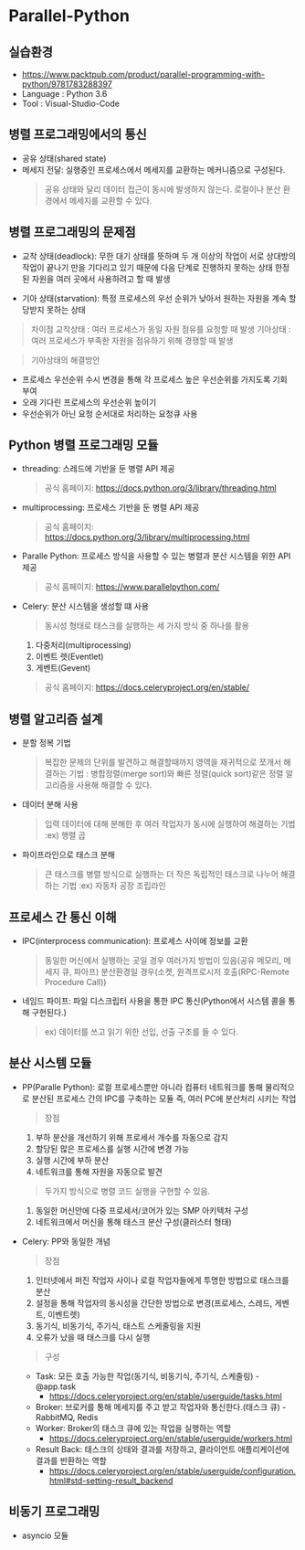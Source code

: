 # Parallel-Python

## 실습환경
- https://www.packtpub.com/product/parallel-programming-with-python/9781783288397
- Language : Python 3.6
- Tool : Visual-Studio-Code

## 병렬 프로그래밍에서의 통신
- 공유 상태(shared state)
- 메세지 전달: 실행중인 프로세스에서 메세지를 교환하는 메커니즘으로 구성된다.
  > 공유 상태와 달리 데이터 접근이 동시에 발생하지 않는다.
  > 로컬이나 분산 환경에서 메세지를 교환할 수 있다.

## 병렬 프로그래밍의 문제점
- 교착 상태(deadlock): 무한 대기 상태를 뜻하며 두 개 이상의 작업이 서로 상대방의 작업이 끝나기 만을 기다리고 있기 때문에 다음 단계로 진행하지 못하는 상태
                     한정된 자원을 여러 곳에서 사용하려고 할 때 발생

- 기아 상태(starvation): 특정 프로세스의 우선 순위가 낮아서 원하는 자원을 계속 할당받지 못하는 상태

> 차이점
교착상태 : 여러 프로세스가 동일 자원 점유를 요청할 때 발생
기아상태 : 여러 프로세스가 부족한 자원을 점유하기 위해 경쟁할 때 발생

> 기아상태의 해결방안
- 프로세스 우선순위 수시 변경을 통해 각 프로세스 높은 우선순위를 가지도록 기회 부여
- 오래 기다린 프로세스의 우선순위 높이기
- 우선순위가 아닌 요청 순서대로 처리하는 요청큐 사용

## Python 병렬 프로그래밍 모듈
- threading: 스레드에 기반을 둔 병렬 API 제공
  > 공식 홈페이지: https://docs.python.org/3/library/threading.html

- multiprocessing: 프로세스 기반을 둔 병렬 API 제공
  > 공식 홈페이지: https://docs.python.org/3/library/multiprocessing.html

- Paralle Python: 프로세스 방식을 사용할 수 있는 병렬과 분산 시스템을 위한 API 제공
  > 공식 홈페이지: https://www.parallelpython.com/

- Celery: 분산 시스템을 생성할 떄 사용
  > 동시성 형태로 태스크를 실행하는 세 가지 방식 중 하나를 활용
    1. 다중처리(multiprocessing)
    2. 이벤트 렛(Eventlet)
    3. 게벤트(Gevent)
  > 공식 홈페이지: https://docs.celeryproject.org/en/stable/

## 병렬 알고리즘 설계
- 분할 정복 기법
  > 복잡한 문제의 단위를 발견하고 해결할때까지 영역을 재귀적으로 쪼개서 해결하는 기법
    : 병합정렬(merge sort)와 빠른 정렬(quick sort)같은 정렬 알고리즘을 사용해 해결할 수 있다.

- 데이터 분해 사용
  > 입력 데이터에 대해 분해한 후 여러 작업자가 동시에 실행하여 해결하는 기법
    :ex) 행렬 곱

- 파이프라인으로 태스크 분해
  > 큰 태스크를 병렬 방식으로 실행하는 더 작은 독립적인 태스크로 나누어 해결하는 기법
    :ex) 자동차 공장 조립라인

## 프로세스 간 통신 이해
- IPC(interprocess communication): 프로세스 사이에 정보를 교환
  > 동일한 머신에서 실행하는 곳일 경우 여러가지 방법이 있음(공유 메모리, 메세지 큐, 파아프) 
  > 분산환경일 경우(소켓, 원격프로시저 호출(RPC-Remote Procedure Call))         

- 네임드 파이프: 파일 디스크립터 사용을 통한 IPC 통신(Python에서 시스템 콜을 통해 구현된다.)
  > ex) 데이터를 쓰고 읽기 위한 선입, 선출 구조를 들 수 있다.

## 분산 시스템 모듈
  - PP(Paralle Python): 로컬 프로세스뿐만 아니라 컴퓨터 네트워크를 통해 물리적으로 분산된 프로세스 간의 IPC를 구축하는 모듈
                      즉, 여러 PC에 분산처리 시키는 작업
    >장점
    1. 부하 분산을 개선하기 위해 프로세서 개수를 자동으로 감지
    2. 할당된 많은 프로세스를 실행 시간에 변경 가능
    3. 실행 시간에 부하 분산
    4. 네트워크를 통해 자원을 자동으로 발견
    > 두가지 방식으로 병렬 코드 실행을 구현할 수 있음.
    1. 동일한 머신안에 다중 프로세서/코어가 있는 SMP 아키텍처 구성
    2. 네트워크에서 머신을 통해 태스크 분산 구성(클러스터 형태)

  - Celery: PP와 동일한 개념

    >장점
    1. 인터넷에서 퍼진 작업자 사이나 로컬 작업자들에게 투명한 방법으로 태스크를 분산
    2. 설정을 통해 작업자의 동시성을 간단한 방법으로 변경(프로세스, 스레드, 게벤트, 이벤트렛)
    3. 동기식, 비동기식, 주기식, 태스트 스케줄링을 지원
    4. 오류가 났을 때 태스크를 다시 실행  

    >구성
    - Task: 모든 호출 가능한 작업(동기식, 비동기식, 주기식, 스케줄링) - @app.task
      - https://docs.celeryproject.org/en/stable/userguide/tasks.html
    - Broker: 브로커를 통해 메세지를 주고 받고 작업자와 통신한다.(태스크 큐) - RabbitMQ, Redis
    - Worker: Broker의 태스크 큐에 있는 작업을 실행하는 역할
      - https://docs.celeryproject.org/en/stable/userguide/workers.html
    - Result Back: 태스크의 상태와 결과를 저장하고, 클라이언트 애플리케이션에 결과를 반환하는 역할
      - https://docs.celeryproject.org/en/stable/userguide/configuration.html#std-setting-result_backend

## 비동기 프로그래밍
  - asyncio 모듈      